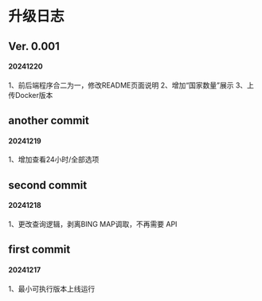 # 升级日志

## Ver. 0.001
#### 20241220

1、前后端程序合二为一，修改README页面说明
2、增加“国家数量”展示
3、上传Docker版本


## another commit
#### 20241219

1、增加查看24小时/全部选项


## second commit
#### 20241218

1、更改查询逻辑，剥离BING MAP调取，不再需要 API


## first commit
#### 20241217

1、最小可执行版本上线运行